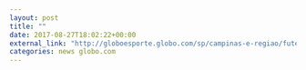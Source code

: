 ```yaml
---
layout: post
title: ""
date: 2017-08-27T18:02:22+00:00
external_link: "http://globoesporte.globo.com/sp/campinas-e-regiao/futebol/brasileirao-serie-a/jogo/27-08-2017/ponte-preta-atletico-mg/"
categories: news globo.com
---
```


